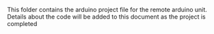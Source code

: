 This folder contains the arduino project file for the remote arduino unit.  Details about the code will be added to this document as the project is completed